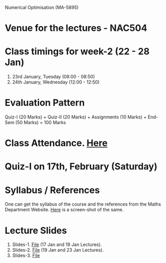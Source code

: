 Numerical Optimisation (MA-5895)
# Venue for the lectures - NAC504
# Class timings for week-2 (22 - 28 Jan)
1. 23rd January, Tuesday (08:00 - 08:50)
2. 24th January, Wednesday (12:00 - 12:50)

# Evaluation Pattern 
Quiz-I (20 Marks) + Quiz-II (20 Marks) + Assignments (10 Marks) + End-Sem (50 Marks) = 100 Marks

# Class Attendance. [Here](https://docs.google.com/spreadsheets/d/1DpNrckNJ3z8MhdGJzkhQ-7BGjq6DDEwfPqk4QskMPcI/edit?usp=sharing)

# Quiz-I on 17th, February (Saturday)

# Syllabus / References 
One can get the syllabus of the course and the references from the Maths Department Website. [Here](Lecture_slides_etc/MA-5895_syllabus.png) is a screen-shot of the same.

# Lecture Slides
1. Slides-1. [File](Lecture_slides_etc/slides-1.pdf) (17 Jan and 19 Jan Lectures).
2. Slides-2. [File](Lecture_slides_etc/slides-2.pdf) (19 Jan and 23 Jan Lectures).
3. Slides-3. [File](Lecture_slides_etc/slides-3.pdf)
